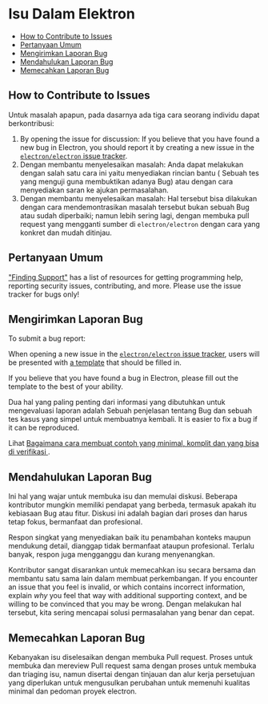 # Isu Dalam Elektron

* [How to Contribute to Issues](#how-to-contribute-to-issues)
* [Pertanyaan Umum](#asking-for-general-help)
* [Mengirimkan Laporan Bug](#submitting-a-bug-report)
* [Mendahulukan Laporan Bug](#triaging-a-bug-report)
* [Memecahkan Laporan Bug](#resolving-a-bug-report)

## How to Contribute to Issues

Untuk masalah apapun, pada dasarnya ada tiga cara seorang individu dapat berkontribusi:

1. By opening the issue for discussion: If you believe that you have found a new bug in Electron, you should report it by creating a new issue in the [`electron/electron` issue tracker](https://github.com/electron/electron/issues).
2. Dengan membantu menyelesaikan masalah: Anda dapat melakukan dengan salah satu cara ini yaitu menyediakan rincian bantu ( Sebuah tes yang menguji guna membuktikan adanya Bug) atau dengan cara menyediakan saran ke ajukan permasalahan.
3. Dengan membantu menyelesaikan masalah: Hal tersebut bisa dilakukan dengan cara mendemontrasikan masalah tersebut bukan sebuah Bug atau sudah diperbaiki; namun lebih sering lagi, dengan membuka pull request yang mengganti sumber di `electron/electron` dengan cara yang konkret dan mudah ditinjau.

## Pertanyaan Umum

["Finding Support"](../tutorial/support.md#finding-support) has a list of resources for getting programming help, reporting security issues, contributing, and more. Please use the issue tracker for bugs only!

## Mengirimkan Laporan Bug

To submit a bug report:

When opening a new issue in the [`electron/electron` issue tracker](https://github.com/electron/electron/issues/new/choose), users will be presented with [a template](https://github.com/electron/electron/blob/master/.github/ISSUE_TEMPLATE/Bug_report.md) that should be filled in.

If you believe that you have found a bug in Electron, please fill out the template to the best of your ability.

Dua hal yang paling penting dari informasi yang dibutuhkan untuk mengevaluasi laporan adalah Sebuah penjelasan tentang Bug dan sebuah tes kasus yang simpel untuk membuatnya kembali. It is easier to fix a bug if it can be reproduced.

Lihat [ Bagaimana cara membuat contoh yang minimal, komplit dan yang bisa di verifikasi ](https://stackoverflow.com/help/mcve).

## Mendahulukan Laporan Bug

Ini hal yang wajar untuk membuka isu dan memulai diskusi. Beberapa kontributor mungkin memiliki pendapat yang berbeda, termasuk apakah itu kebiasaan Bug atau fitur. Diskusi ini adalah bagian dari proses dan harus tetap fokus, bermanfaat dan profesional.

Respon singkat yang menyediakan baik itu penambahan konteks maupun mendukung detail, dianggap tidak bermanfaat ataupun profesional. Terlalu banyak, respon juga mengganggu dan kurang menyenangkan.

Kontributor sangat disarankan untuk memecahkan isu secara bersama dan membantu satu sama lain dalam membuat perkembangan. If you encounter an issue that you feel is invalid, or which contains incorrect information, explain *why* you feel that way with additional supporting context, and be willing to be convinced that you may be wrong. Dengan melakukan hal tersebut, kita sering mencapai solusi permasalahan yang benar dan cepat.

## Memecahkan Laporan Bug

Kebanyakan isu diselesaikan dengan membuka Pull request. Proses untuk membuka dan mereview Pull request sama dengan proses untuk membuka dan triaging isu, namun disertai dengan tinjauan dan alur kerja persetujuan yang diperlukan untuk mengusulkan perubahan untuk memenuhi kualitas minimal dan pedoman proyek electron.
